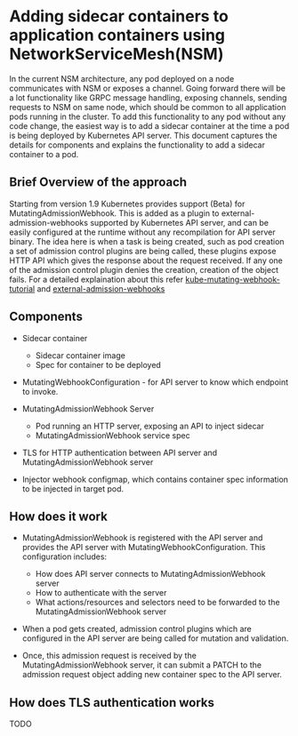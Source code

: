 # Adding sidecar containers to application containers using NetworkServiceMesh(NSM)

In the current NSM architecture, any pod deployed on a node communicates with NSM or exposes a channel. Going forward there will be a lot functionality like GRPC message handling, exposing channels, sending requests to NSM on same node, which should be common to all application pods running in the cluster. To add this functionality to any pod without any code change, the easiest way is to add a sidecar container at the time a pod is being deployed by Kubernetes API server. This document captures the details for components and explains the functionality to add a sidecar container to a pod.

## Brief Overview of the approach

Starting from version 1.9 Kubernetes provides support (Beta) for MutatingAdmissionWebhook. This is added as a plugin to external-admission-webhooks supported by Kubernetes API server, and can be easily configured at the runtime without any recompilation for API server binary. The idea here is when a task is being created, such as pod creation a set of admission control plugins are being called, these plugins expose HTTP API which gives the response about the request received. If any one of the admission control plugin denies the creation, creation of the object fails. For a detailed explaination about this refer [kube-mutating-webhook-tutorial](https://github.com/morvencao/kube-mutating-webhook-tutorial) and [external-admission-webhooks](https://v1-8.docs.kubernetes.io/docs/admin/extensible-admission-controllers/#external-admission-webhooks)

## Components

* Sidecar container

  * Sidecar container image
  * Spec for container to be deployed

* MutatingWebhookConfiguration - for API server to know which endpoint to invoke.

* MutatingAdmissionWebhook Server

  * Pod running an HTTP server, exposing an API to inject sidecar
  * MutatingAdmissionWebhook service spec

* TLS for HTTP authentication between API server and MutatingAdmissionWebhook server

* Injector webhook configmap, which contains container spec information to be injected in target pod.


## How does it work

* MutatingAdmissionWebhook is registered with the API server and provides the API server with MutatingWebhookConfiguration. This configuration includes:
  
  * How does API server connects to MutatingAdmissionWebhook server
  * How to authenticate with the server
  * What actions/resources and selectors need to be forwarded to the MutatingAdmissionWebhook server

* When a pod gets created, admission control plugins which are configured in the API server are being called for mutation and validation.

* Once, this admission request is received by the MutatingAdmissionWebhook server, it can submit a PATCH to the admission request object adding new container spec to the API server.


## How does TLS authentication works

TODO